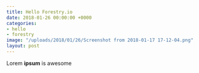 ```yaml
---
title: Hello Forestry.io
date: 2018-01-26 00:00:00 +0000
categories:
- hello
- forestry
image: "/uploads/2018/01/26/Screenshot from 2018-01-17 17-12-04.png"
layout: post
---
```

Lorem **ipsum** is awesome